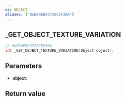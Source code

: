 ```yaml
---
ns: OBJECT
aliases: ["0xE84EB93729C5F36A"]
---
```

## _GET_OBJECT_TEXTURE_VARIATION

```c
// 0xE84EB93729C5F36A
int _GET_OBJECT_TEXTURE_VARIATION(Object object);
```


## Parameters
* **object**: 

## Return value
